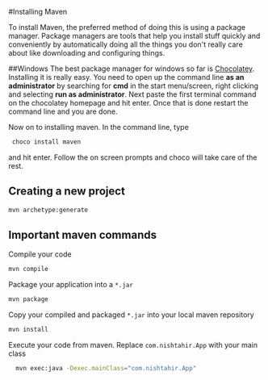 #Installing Maven

To install Maven, the preferred method of doing this is using a package manager.
Package managers are tools that help you install stuff quickly and conveniently by
automatically doing all the things you don't really care about like downloading and
configuring things.

##Windows
The best package manager for windows so far is [Chocolatey](https://chocolatey.org). Installing it is really easy. You need to open up the command line **as an administrator**  by searching for **cmd** in the start menu/screen, right clicking and selecting **run as administrator**. Next paste the first terminal command on the chocolatey homepage and hit enter. Once that is done restart the command line and you are done.

Now on to installing maven. In the command line, type

```sh
 choco install maven
```
and hit enter. Follow the on screen prompts and choco will take care of the rest.

## Creating a new project

```sh
mvn archetype:generate
```

## Important maven commands

Compile your code
```sh
mvn compile
```

Package your application into a `*.jar`
```sh
mvn package
```

Copy your compiled and packaged `*.jar` into your local maven repository
```sh
mvn install
```
Execute your code from maven. Replace `com.nishtahir.App` with your main class
```sh
  mvn exec:java -Dexec.mainClass="com.nishtahir.App"
```
